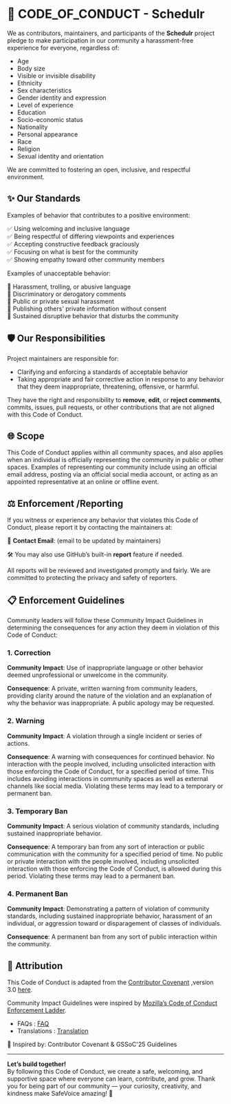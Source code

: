 #  📜 CODE_OF_CONDUCT - Schedulr
We as contributors, maintainers, and participants of the **Schedulr** project pledge to make participation in our community a harassment-free experience for everyone, regardless of:

- Age
- Body size
- Visible or invisible disability
- Ethnicity
- Sex characteristics
- Gender identity and expression
- Level of experience
- Education
- Socio-economic status
- Nationality
- Personal appearance
- Race
- Religion
- Sexual identity and orientation

We are committed to fostering an open, inclusive, and respectful environment.

## ✨ Our Standards

Examples of behavior that contributes to a positive environment:

✅ Using welcoming and inclusive language  
✅ Being respectful of differing viewpoints and experiences  
✅ Accepting constructive feedback graciously  
✅ Focusing on what is best for the community  
✅ Showing empathy toward other community members

Examples of unacceptable behavior:

🚫 Harassment, trolling, or abusive language  
🚫 Discriminatory or derogatory comments  
🚫 Public or private sexual harassment  
🚫 Publishing others' private information without consent  
🚫 Sustained disruptive behavior that disturbs the community

## 🛡️ Our Responsibilities

Project maintainers are responsible for:
- Clarifying and enforcing a standards of acceptable behavior
- Taking appropriate and fair corrective action in response to any behavior that they deem inappropriate, threatening, offensive, or harmful.

They have the right and responsibility to **remove**, **edit**, or **reject comments**, commits, issues, pull requests, or other contributions that are not aligned with this Code of Conduct.

## 🌐 Scope

This Code of Conduct applies within all community spaces, and also applies when an individual is officially representing the community in public or other spaces. Examples of representing our community include using an official email address, posting via an official social media account, or acting as an appointed representative at an online or offline event.

## ⚖️ Enforcement /Reporting

If you witness or experience any behavior that violates this Code of Conduct, please report it by contacting the maintainers at:

📧 **Contact Email**: (email to be updated by maintainers) 

🛠️ You may also use GitHub’s built-in **report** feature if needed.

All reports will be reviewed and investigated promptly and fairly. We are committed to protecting the privacy and safety of reporters.

## 📋 Enforcement Guidelines

Community leaders will follow these Community Impact Guidelines in determining the consequences for any action they deem in violation of this Code of Conduct:

### 1. Correction

**Community Impact**: Use of inappropriate language or other behavior deemed unprofessional or unwelcome in the community.

**Consequence**: A private, written warning from community leaders, providing clarity around the nature of the violation and an explanation of why the behavior was inappropriate. A public apology may be requested.

### 2. Warning

**Community Impact**: A violation through a single incident or series of actions.

**Consequence**: A warning with consequences for continued behavior. No interaction with the people involved, including unsolicited interaction with those enforcing the Code of Conduct, for a specified period of time. This includes avoiding interactions in community spaces as well as external channels like social media. Violating these terms may lead to a temporary or permanent ban.

### 3. Temporary Ban

**Community Impact**: A serious violation of community standards, including sustained inappropriate behavior.

**Consequence**: A temporary ban from any sort of interaction or public communication with the community for a specified period of time. No public or private interaction with the people involved, including unsolicited interaction with those enforcing the Code of Conduct, is allowed during this period. Violating these terms may lead to a permanent ban.

### 4. Permanent Ban

**Community Impact**: Demonstrating a pattern of violation of community standards, including sustained inappropriate behavior, harassment of an individual, or aggression toward or disparagement of classes of individuals.

**Consequence**: A permanent ban from any sort of public interaction within the community.

## 📜 Attribution

This Code of Conduct is adapted from the [Contributor Covenant](https://www.contributor-covenant.org/) ,version 3.0 [here](https://www.contributor-covenant.org/version/3/0/code_of_conduct/).

Community Impact Guidelines were inspired by [Mozilla’s Code of Conduct Enforcement Ladder](https://github.com/mozilla/inclusion).  

- FAQs : [FAQ](https://www.contributor-covenant.org/faq) 
- Translations : [Translation](https://www.contributor-covenant.org/translations)  

📜 Inspired by: Contributor Covenant & GSSoC'25 Guidelines

---
 
**Let’s build together!**  
By following this Code of Conduct, we create a safe, welcoming, and supportive space where everyone can learn, contribute, and grow. Thank you for being part of our community — your curiosity, creativity, and kindness make SafeVoice amazing! 💙
